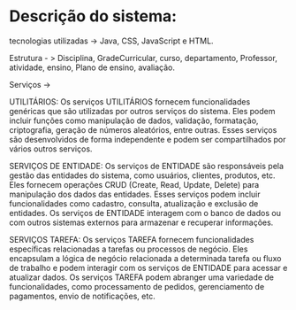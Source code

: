 <h1>Descrição do sistema:</h1>

tecnologias utilizadas -> Java, CSS, JavaScript e HTML.

Estrutura - > Disciplina, GradeCurricular, curso, departamento, Professor, atividade, ensino, Plano de ensino, avaliação.

Serviços ->

UTILITÁRIOS:
Os serviços UTILITÁRIOS fornecem funcionalidades genéricas que são utilizadas por outros serviços do sistema. 
Eles podem incluir funções como manipulação de dados, validação, formatação, criptografia, geração de números aleatórios, entre outras. 
Esses serviços são desenvolvidos de forma independente e podem ser compartilhados por vários outros serviços.

SERVIÇOS DE ENTIDADE:
Os serviços de ENTIDADE são responsáveis pela gestão das entidades do sistema, como usuários, clientes, produtos, etc. 
Eles fornecem operações CRUD (Create, Read, Update, Delete) para manipulação dos dados das entidades. 
Esses serviços podem incluir funcionalidades como cadastro, consulta, atualização e exclusão de entidades. 
Os serviços de ENTIDADE interagem com o banco de dados ou com outros sistemas externos para armazenar e recuperar informações.

SERVIÇOS TAREFA:
Os serviços TAREFA fornecem funcionalidades específicas relacionadas a tarefas ou processos de negócio. 
Eles encapsulam a lógica de negócio relacionada a determinada tarefa ou fluxo de trabalho e podem interagir com os serviços de ENTIDADE para acessar e atualizar dados. 
Os serviços TAREFA podem abranger uma variedade de funcionalidades, como processamento de pedidos, gerenciamento de pagamentos, envio de notificações, etc.
